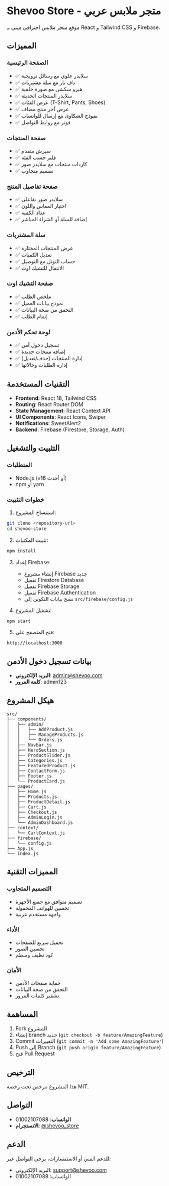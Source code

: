 # Shevoo Store - متجر ملابس عربي

موقع متجر ملابس احترافي مبني بـ React و Tailwind CSS و Firebase.

## المميزات

### الصفحة الرئيسية
- ✅ سلايدر علوي مع رسائل ترويجية
- ✅ ناف بار مع سلة مشتريات
- ✅ هيرو سكشن مع صورة خلفية
- ✅ سلايدر المنتجات الحديثة
- ✅ عرض الفئات (T-Shirt, Pants, Shoes)
- ✅ عرض آخر منتج مضاف
- ✅ نموذج الشكاوى مع إرسال للواتساب
- ✅ فوتر مع روابط التواصل

### صفحة المنتجات
- ✅ سيرش متقدم
- ✅ فلتر حسب الفئة
- ✅ كاردات منتجات مع سلايدر صور
- ✅ تصميم متجاوب

### صفحة تفاصيل المنتج
- ✅ سلايدر صور تفاعلي
- ✅ اختيار المقاس واللون
- ✅ عداد الكمية
- ✅ إضافة للسلة أو الشراء المباشر

### سلة المشتريات
- ✅ عرض المنتجات المختارة
- ✅ تعديل الكميات
- ✅ حساب التوتل مع التوصيل
- ✅ الانتقال للتشيك اوت

### صفحة التشيك اوت
- ✅ ملخص الطلب
- ✅ نموذج بيانات العميل
- ✅ التحقق من صحة البيانات
- ✅ إتمام الطلب

### لوحة تحكم الأدمن
- ✅ تسجيل دخول آمن
- ✅ إضافة منتجات جديدة
- ✅ إدارة المنتجات (حذف/تعديل)
- ✅ إدارة الطلبات وحالاتها

## التقنيات المستخدمة

- **Frontend**: React 18, Tailwind CSS
- **Routing**: React Router DOM
- **State Management**: React Context API
- **UI Components**: React Icons, Swiper
- **Notifications**: SweetAlert2
- **Backend**: Firebase (Firestore, Storage, Auth)

## التثبيت والتشغيل

### المتطلبات
- Node.js (v16 أو أحدث)
- npm أو yarn

### خطوات التثبيت

1. استنساخ المشروع:
```bash
git clone <repository-url>
cd shevoo-store
```

2. تثبيت المكتبات:
```bash
npm install
```

3. إعداد Firebase:
   - إنشاء مشروع Firebase جديد
   - تفعيل Firestore Database
   - تفعيل Firebase Storage
   - تفعيل Firebase Authentication
   - نسخ بيانات التكوين إلى `src/firebase/config.js`

4. تشغيل المشروع:
```bash
npm start
```

5. فتح المتصفح على:
```
http://localhost:3000
```

## بيانات تسجيل دخول الأدمن

- **البريد الإلكتروني**: admin@shevoo.com
- **كلمة المرور**: admin123

## هيكل المشروع

```
src/
├── components/
│   ├── admin/
│   │   ├── AddProduct.js
│   │   ├── ManageProducts.js
│   │   └── Orders.js
│   ├── Navbar.js
│   ├── HeroSection.js
│   ├── ProductSlider.js
│   ├── Categories.js
│   ├── FeaturedProduct.js
│   ├── ContactForm.js
│   ├── Footer.js
│   └── ProductCard.js
├── pages/
│   ├── Home.js
│   ├── Products.js
│   ├── ProductDetail.js
│   ├── Cart.js
│   ├── Checkout.js
│   ├── AdminLogin.js
│   └── AdminDashboard.js
├── context/
│   └── CartContext.js
├── firebase/
│   └── config.js
├── App.js
└── index.js
```

## المميزات التقنية

### التصميم المتجاوب
- تصميم متوافق مع جميع الأجهزة
- تحسين للهواتف المحمولة
- واجهة مستخدم عربية

### الأداء
- تحميل سريع للصفحات
- تحسين الصور
- كود نظيف ومنظم

### الأمان
- حماية صفحات الأدمن
- التحقق من صحة البيانات
- تشفير كلمات المرور

## المساهمة

1. Fork المشروع
2. إنشاء branch جديد (`git checkout -b feature/AmazingFeature`)
3. Commit التغييرات (`git commit -m 'Add some AmazingFeature'`)
4. Push إلى Branch (`git push origin feature/AmazingFeature`)
5. فتح Pull Request

## الترخيص

هذا المشروع مرخص تحت رخصة MIT.

## التواصل

- **الواتساب**: 01002107088
- **الانستجرام**: [@shevoo_store](https://www.instagram.com/shevoo_store?igsh=MWdycDl6Mm1kaDNzaQ==)

## الدعم

للدعم الفني أو الاستفسارات، يرجى التواصل عبر:
- البريد الإلكتروني: support@shevoo.com
- الواتساب: 01002107088
